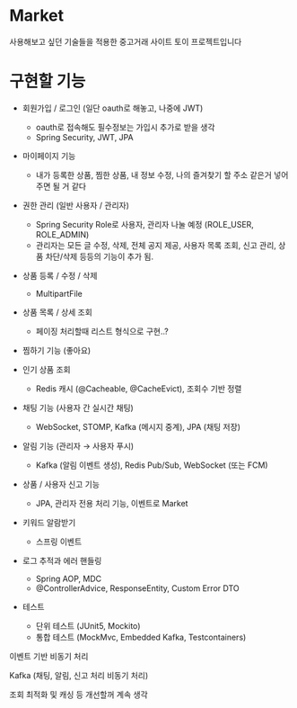# Market
사용해보고 싶던 기술들을 적용한 중고거래 사이트 토이 프로젝트입니다

# 구현할 기능

* 회원가입 / 로그인 (일단 oauth로 해놓고, 나중에 JWT)
  * oauth로 접속해도 필수정보는 가입시 추가로 받을 생각
  * Spring Security, JWT, JPA

* 마이페이지 기능
  * 내가 등록한 상품, 찜한 상품, 내 정보 수정, 나의 즐겨찾기 할 주소 같은거 넣어주면 될 거 같다

* 권한 관리 (일반 사용자 / 관리자)
  * Spring Security Role로 사용자, 관리자 나눌 예정 (ROLE_USER, ROLE_ADMIN)
  * 관리자는 모든 글 수정, 삭제, 전체 공지 제공, 사용자 목록 조회, 신고 관리, 상품 차단/삭제 등등의 기능이 추가 됨.

* 상품 등록 / 수정 / 삭제
  * MultipartFile

* 상품 목록 / 상세 조회
  * 페이징 처리할때 리스트 형식으로 구현..?

* 찜하기 기능 (좋아요)

* 인기 상품 조회
  * Redis 캐시 (@Cacheable, @CacheEvict), 조회수 기반 정렬

* 채팅 기능 (사용자 간 실시간 채팅)
  * WebSocket, STOMP, Kafka (메시지 중계), JPA (채팅 저장)

* 알림 기능 (관리자 → 사용자 푸시)
  * Kafka (알림 이벤트 생성), Redis Pub/Sub, WebSocket (또는 FCM)

* 상품 / 사용자 신고 기능
  * JPA, 관리자 전용 처리 기능, 이벤트로 Market

* 키워드 알람받기
  * 스프링 이벤트

* 로그 추적과 에러 핸들링
  * Spring AOP, MDC
  * @ControllerAdvice, ResponseEntity, Custom Error DTO

* 테스트
  * 단위 테스트 (JUnit5, Mockito)
  * 통합 테스트 (MockMvc, Embedded Kafka, Testcontainers)

이벤트 기반 비동기 처리

Kafka (채팅, 알림, 신고 처리 비동기 처리)

조회 최적화 및 캐싱 등 개선할꺼 계속 생각

